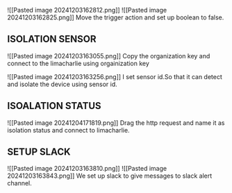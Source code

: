 
![[Pasted image 20241203162812.png]]
![[Pasted image 20241203162825.png]]
Move the trigger action and set up boolean to false.

## ISOLATION SENSOR ##

![[Pasted image 20241203163055.png]]
Copy the organization key and connect to the limacharlie using orgainization key

![[Pasted image 20241203163256.png]]
I set sensor id.So that it can detect and isolate the device using sensor id.

## ISOALATION STATUS ##

![[Pasted image 20241204171819.png]]
Drag the http request and name it as isolation status and connect to limacharlie.

## SETUP SLACK ##

![[Pasted image 20241203163810.png]]
![[Pasted image 20241203163843.png]]
We set up slack to give messages to slack alert channel.




